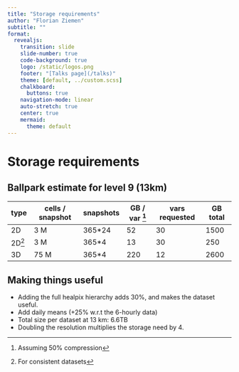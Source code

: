 ```yaml
---
title: "Storage requirements"
author: "Florian Ziemen"
subtitle: ""
format:
  revealjs:
    transition: slide
    slide-number: true
    code-background: true
    logo: /static/logos.png
    footer: "[Talks page](/talks)"
    theme: [default, ../custom.scss]
    chalkboard:
      buttons: true
    navigation-mode: linear
    auto-stretch: true
    center: true
    mermaid:
      theme: default
---
```


# Storage requirements

## Ballpark estimate for level 9 (13km)

| type | cells / snapshot | snapshots | GB / var [^1] | vars requested | GB total| 
|------|------|---------|-------|------|-----|
| 2D   | 3 M     | 365*24    | 52      |  30 | 1500 |
| 2D[^2]   | 3 M     | 365*4    | 13      |  30 | 250 |
| 3D   |75 M | 365*4 | 220 |12 | 2600|


[^1]: Assuming 50% compression
[^2]: For consistent datasets

## Making things useful


* Adding the full healpix hierarchy adds 30%, and makes the dataset useful.
* Add daily means (+25% w.r.t the 6-hourly data)
* Total size per dataset at 13 km: 6.6TB
* Doubling the resolution multiplies the storage need by 4.